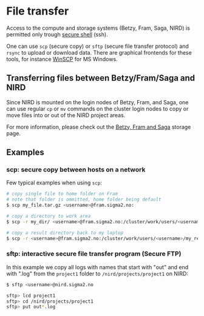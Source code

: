 # File transfer

Access to the compute and storage systems (Betzy, Fram, Saga, NIRD) is permitted only trough [secure
shell](https://en.wikipedia.org/wiki/Secure_Shell) (ssh).

One can use `scp`
(secure copy) or `sftp` (secure file transfer protocol) and `rsync` to upload or download
data. There are graphical frontends for these tools, for instance
[WinSCP](file_transfer/WinSCP.md) for MS Windows.


## Transferring files between Betzy/Fram/Saga and NIRD

Since NIRD is mounted on the login nodes of Betzy, Fram, and Saga,
one can use regular
`cp` or `mv` commands on the cluster login nodes to copy or
move files into or out of the NIRD project areas.

For more information, please check out the [Betzy, Fram and Saga](clusters.md)
storage page.



## Examples

### scp: secure copy between hosts on a network

Few typical examples when using `scp`:

```bash
# copy single file to home folder on Fram
# note that folder is ommitted, home folder being default
$ scp my_file.tar.gz <username>@fram.sigma2.no:

# copy a directory to work area
$ scp -r my_dir/ <username>@fram.sigma2.no:/cluster/work/users/<username>/

# copy a result directory back to my laptop
$ scp -r <username>@fram.sigma2.no:/cluster/work/users/<username>/my_results /home/some/place
```


### sftp: interactive secure file transfer program (Secure FTP)

In this example we copy all logs with names that start with "out" and
end with ".log" from the `project1` folder to `/nird/projects/project1` on NIRD:

```bash
$ sftp <username>@nird.sigma2.no

sftp> lcd project1
sftp> cd /nird/projects/project1
sftp> put out*.log
```

